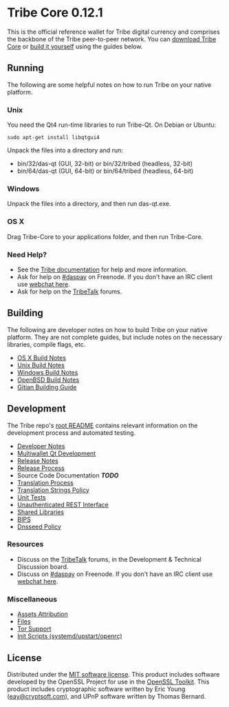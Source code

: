 Tribe Core 0.12.1
=====================

This is the official reference wallet for Tribe digital currency and comprises the backbone of the Tribe peer-to-peer network. You can [download Tribe Core](https://www.das.org/downloads/) or [build it yourself](#building) using the guides below.

Running
---------------------
The following are some helpful notes on how to run Tribe on your native platform.

### Unix

You need the Qt4 run-time libraries to run Tribe-Qt. On Debian or Ubuntu:

	sudo apt-get install libqtgui4

Unpack the files into a directory and run:

- bin/32/das-qt (GUI, 32-bit) or bin/32/tribed (headless, 32-bit)
- bin/64/das-qt (GUI, 64-bit) or bin/64/tribed (headless, 64-bit)



### Windows

Unpack the files into a directory, and then run das-qt.exe.

### OS X

Drag Tribe-Core to your applications folder, and then run Tribe-Core.

### Need Help?

* See the [Tribe documentation](https://daspay.atlassian.net/wiki/display/DOC)
for help and more information.
* Ask for help on [#daspay](http://webchat.freenode.net?channels=daspay) on Freenode. If you don't have an IRC client use [webchat here](http://webchat.freenode.net?channels=daspay).
* Ask for help on the [TribeTalk](https://dastalk.org/) forums.

Building
---------------------
The following are developer notes on how to build Tribe on your native platform. They are not complete guides, but include notes on the necessary libraries, compile flags, etc.

- [OS X Build Notes](build-osx.md)
- [Unix Build Notes](build-unix.md)
- [Windows Build Notes](build-windows.md)
- [OpenBSD Build Notes](build-openbsd.md)
- [Gitian Building Guide](gitian-building.md)

Development
---------------------
The Tribe repo's [root README](/README.md) contains relevant information on the development process and automated testing.

- [Developer Notes](developer-notes.md)
- [Multiwallet Qt Development](multiwallet-qt.md)
- [Release Notes](release-notes.md)
- [Release Process](release-process.md)
- Source Code Documentation ***TODO***
- [Translation Process](translation_process.md)
- [Translation Strings Policy](translation_strings_policy.md)
- [Unit Tests](unit-tests.md)
- [Unauthenticated REST Interface](REST-interface.md)
- [Shared Libraries](shared-libraries.md)
- [BIPS](bips.md)
- [Dnsseed Policy](dnsseed-policy.md)

### Resources
* Discuss on the [TribeTalk](https://dastalk.org/) forums, in the Development & Technical Discussion board.
* Discuss on [#daspay](http://webchat.freenode.net/?channels=daspay) on Freenode. If you don't have an IRC client use [webchat here](http://webchat.freenode.net/?channels=daspay).

### Miscellaneous
- [Assets Attribution](assets-attribution.md)
- [Files](files.md)
- [Tor Support](tor.md)
- [Init Scripts (systemd/upstart/openrc)](init.md)

License
---------------------
Distributed under the [MIT software license](http://www.opensource.org/licenses/mit-license.php).
This product includes software developed by the OpenSSL Project for use in the [OpenSSL Toolkit](https://www.openssl.org/). This product includes
cryptographic software written by Eric Young ([eay@cryptsoft.com](mailto:eay@cryptsoft.com)), and UPnP software written by Thomas Bernard.
